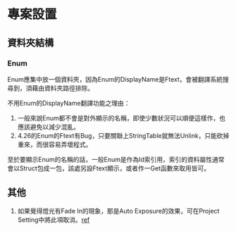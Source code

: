 # 專案設置

## 資料夾結構
### Enum
Enum應集中放一個資料夾，因為Enum的DisplayName是Ftext，會被翻譯系統搜尋到，須藉由資料夾路徑排除。

不用Enum的DisplayName翻譯功能之理由：
1. 一般來說Enum都不會是對外顯示的名稱，即使少數狀況可以順便這樣作，也應該避免以減少混亂。
2. 4.26的Enum的Ftext有Bug，只要關聯上StringTable就無法Unlink，只能砍掉重來，而很容易弄壞程式。

至於要顯示Enum的名稱的話，一般Enum是作為Id索引用，索引的資料屬性通常會以Struct包成一包，該處另設Ftext顯示，或者作一Get函數來取用皆可。

## 其他
1. 如果覺得燈光有Fade In的現象，那是Auto Exposure的效果，可在Project Setting中將此項取消。[ref](https://forums.unrealengine.com/t/lighting-fades-in/53518)